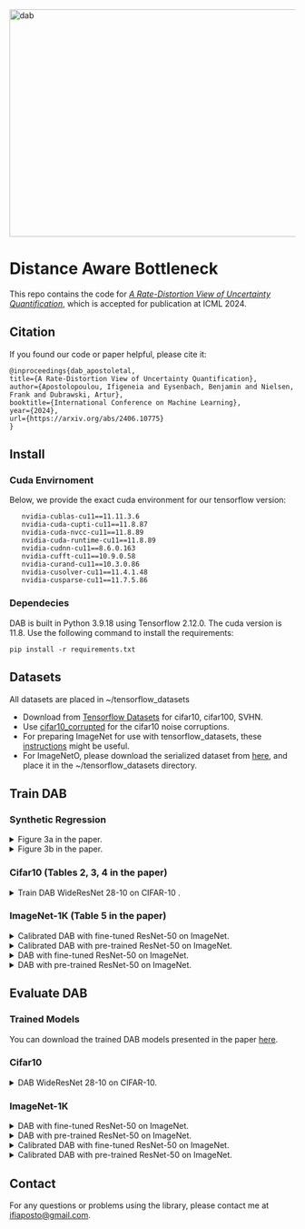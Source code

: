  <img src="https://github.com/ifiaposto/Distance_Aware_Bottleneck/assets/11561732/91091080-4df2-47ed-b836-fbe930132cf6" alt="dab" width="800px" height="400px">

# Distance Aware Bottleneck

This repo contains the code for [*A Rate-Distortion View of Uncertainty Quantification*](https://arxiv.org/abs/2406.10775), which is accepted for publication at ICML 2024.

## Citation

If you found our code or paper helpful, please cite it:

```
@inproceedings{dab_apostoletal,
title={A Rate-Distortion View of Uncertainty Quantification},
author={Apostolopoulou, Ifigeneia and Eysenbach, Benjamin and Nielsen, Frank and Dubrawski, Artur},
booktitle={International Conference on Machine Learning},
year={2024},
url={https://arxiv.org/abs/2406.10775}
}

```


## Install

### Cuda Envirnoment

Below, we provide the exact cuda environment for our tensorflow version:

```
   nvidia-cublas-cu11==11.11.3.6
   nvidia-cuda-cupti-cu11==11.8.87
   nvidia-cuda-nvcc-cu11==11.8.89
   nvidia-cuda-runtime-cu11==11.8.89
   nvidia-cudnn-cu11==8.6.0.163
   nvidia-cufft-cu11==10.9.0.58
   nvidia-curand-cu11==10.3.0.86
   nvidia-cusolver-cu11==11.4.1.48
   nvidia-cusparse-cu11==11.7.5.86
```


### Dependecies

DAB is built in Python 3.9.18  using Tensorflow 2.12.0. The cuda version is 11.8. 
Use the following command to install the requirements:
```
pip install -r requirements.txt
``` 

## Datasets
All datasets are placed in ~/tensorflow_datasets

* Download from [Tensorflow Datasets](https://www.tensorflow.org/datasets) for cifar10, cifar100, SVHN.
* Use [cifar10_corrupted](https://www.tensorflow.org/datasets/catalog/cifar10_corrupted) for the cifar10 noise corruptions.
* For preparing ImageNet for use with tensorflow_datasets, these [instructions](https://github.com/leondgarse/keras_cv_attention_models/discussions/9) might be useful.
* For ImageNetO, please download the serialized dataset from [here](https://drive.google.com/file/d/1D3lfSmd4cv7cSqw1Kj65Dn6jQuBccRJb/view?usp=sharing), and place it in the ~/tensorflow_datasets directory.

## Train DAB

### Synthetic Regression

 <details><summary>Figure 3a in the paper.   </summary>
 
```
python synthetic_regression_demo.py --example=1 --codebook_size=1
```  
</details>

 <details><summary>Figure 3b in the paper.   </summary>

```
python synthetic_regression_demo.py --example=2 --codebook_size=2
```  
</details>

### Cifar10 (Tables 2, 3, 4 in the paper)

</details>

 <details><summary>Train DAB WideResNet 28-10 on CIFAR-10 .   </summary>

```
python run_cifar.py  --num_cores=4  --dab_dim=8 --codebook_size=10 --train_epochs=200 --seed=3
```  
</details>

### ImageNet-1K  (Table 5 in the paper)

</details>

 <details><summary>Calibrated DAB with fine-tuned ResNet-50 on ImageNet.   </summary>

```
python run_imagenet.py --codebook_size=1000 --dab_dim=80 --num_cores=4 --per_core_batch_size=256 --base_learning_rate=0.1 --rdfc_learning_rate=0.1 --dab_tau=2.0 --beta=0.02 --calibrate=True --uncertainty_lb=100 --seed=243 
```  
</details>

</details>

 <details><summary>Calibrated DAB with pre-trained ResNet-50 on ImageNet.   </summary>

```
python run_imagenet.py --codebook_size=1000 --dab_dim=80 --num_cores=4 --per_core_batch_size=256 --base_learning_rate=0.04 --rdfc_learning_rate=0.1 --dab_tau=2.0 --beta=0.04 --calibrate=True --uncertainty_lb=100 --seed=243 --backpropagate=False 
```  
</details>

</details>

 <details><summary>DAB with fine-tuned ResNet-50 on ImageNet.   </summary>

```
python run_imagenet.py --codebook_size=1000 --dab_dim=80 --num_cores=4 --per_core_batch_size=256 --base_learning_rate=0.1 --rdfc_learning_rate=0.4 --dab_tau=2.0 --beta=0.01 --calibrate=False --seed=243 
```  
</details>

</details>

 <details><summary> DAB with pre-trained ResNet-50 on ImageNet.   </summary>

```
python run_imagenet.py --codebook_size=1000 --dab_dim=80 --num_cores=4 --per_core_batch_size=256 --base_learning_rate=0.05 --rdfc_learning_rate=0.5 --dab_tau=2.0 --beta=0.005 --calibrate=False --seed=243 --backpropagate=False 
```  
</details>

## Evaluate DAB

### Trained Models

You can download the trained DAB models presented in the paper [here](https://drive.google.com/file/d/1Ql1pJV3xFgIgLabqWegeNW74WCdwpmNL/view?usp=drive_link).

### Cifar10

</details>

 <details><summary> DAB WideResNet 28-10 on CIFAR-10.   </summary>

```
python run_cifar.py --num_cores=4 --dab_dim=8 --codebook_size=10 --dab_tau=1.0 --eval_only=True --saved_model_dir=<ABSOLUTE_PATH>/trained_models/cifar/ 
```  
</details>

### ImageNet-1K
</details>

 <details><summary> DAB with fine-tuned ResNet-50 on ImageNet.   </summary>

```
python run_imagenet.py --codebook_size=1000 --dab_dim=80 --num_cores=4 --per_core_batch_size=256 --dab_tau=2.0 --eval_only=True --saved_model_dir=<ABSOLUTE_PATH>/trained_models/imagenet_finetuned_ood/ 
```  
</details>


</details>

 <details><summary> DAB with pre-trained ResNet-50 on ImageNet.   </summary>

```
python run_imagenet.py --codebook_size=1000 --dab_dim=80 --num_cores=4 --per_core_batch_size=256 --dab_tau=2.0  --eval_only=True --saved_model_dir=<ABSOLUTE_PATH>/trained_models/imagenet_pretrained_ood/
```  
</details>

</details>

 <details><summary> Calibrated DAB with fine-tuned ResNet-50 on ImageNet.   </summary>
 ```
python run_imagenet.py --codebook_size=1000 --dab_dim=80 --num_cores=4 --per_core_batch_size=256 --dab_tau=2.0 --eval_only=True --saved_model_dir=<ABSOLUTE_PATH>/trained_models/imagenet_finetuned_calibrated/ 
```  
</details>


</details>

 <details><summary> Calibrated DAB with pre-trained ResNet-50 on ImageNet.   </summary>

```
python run_imagenet.py --codebook_size=1000 --dab_dim=80 --num_cores=4 --per_core_batch_size=256 --dab_tau=2.0  --eval_only=True --saved_model_dir=<ABSOLUTE_PATH>/trained_models/imagenet_pretrained_calibrated/
```  
</details>



## Contact

For any questions or problems using the library, please contact me at ifiaposto@gmail.com.


